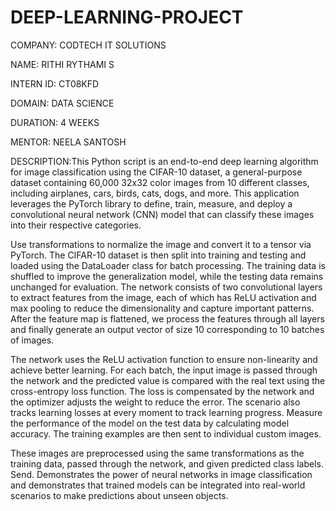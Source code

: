 # DEEP-LEARNING-PROJECT
COMPANY: CODTECH IT SOLUTIONS

NAME: RITHI RYTHAMI S

INTERN ID: CT08KFD

DOMAIN: DATA SCIENCE

DURATION: 4 WEEKS

MENTOR: NEELA SANTOSH

DESCRIPTION:This Python script is an end-to-end deep learning algorithm for image classification using the CIFAR-10 dataset, a general-purpose dataset containing 60,000 32x32 color images from 10 different classes, including airplanes, cars, birds, cats, dogs, and more. This application leverages the PyTorch library to define, train, measure, and deploy a convolutional neural network (CNN) model that can classify these images into their respective categories.


Use transformations to normalize the image and convert it to a tensor via PyTorch. The CIFAR-10 dataset is then split into training and testing and loaded using the DataLoader class for batch processing. The training data is shuffled to improve the generalization model, while the testing data remains unchanged for evaluation. The network consists of two convolutional layers to extract  features from the image, each of which has ReLU activation and max pooling to reduce the dimensionality and capture important patterns. After the feature map is flattened, we process the features through all layers and finally generate an output vector of size 10 corresponding to  10 batches of images. 



The network uses the ReLU activation function to ensure non-linearity and achieve better learning. For each batch, the input image is passed through the network and the predicted value is compared with the real text using the cross-entropy loss function. The loss is compensated by the network and the optimizer adjusts the weight to reduce the error. The scenario also tracks learning losses at every moment to track learning progress. Measure the performance of the model on the test data by calculating model accuracy. The training examples are then sent to individual custom images.


These images are preprocessed using the same transformations as the training data, passed through the network, and given predicted class labels. Send. Demonstrates the power of  neural networks in image classification and demonstrates that trained models can be integrated into real-world scenarios to make predictions about unseen objects.
